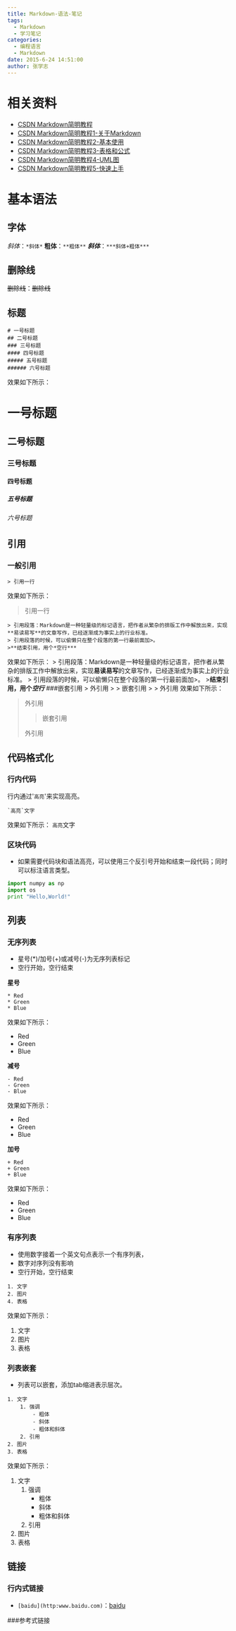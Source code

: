 ```yaml
---
title: Markdown-语法-笔记
tags: 
  - Markdown
  - 学习笔记
categories:
  - 编程语言
  - Markdown
date: 2015-6-24 14:51:00
author: 张学志
---
```





# 相关资料
* [CSDN Markdown简明教程](http://blog.csdn.net/whqet/article/details/44900145)
* [CSDN Markdown简明教程1-关于Markdown](http://blog.csdn.net/whqet/article/details/44274215)
* [CSDN Markdown简明教程2-基本使用](http://blog.csdn.net/whqet/article/details/44274999)
* [CSDN Markdown简明教程3-表格和公式]()
* [CSDN Markdown简明教程4-UML图]()
* [CSDN Markdown简明教程5-快速上手]()

# 基本语法

## 字体
*斜体*：`*斜体*`
**粗体**：`**粗体**`
***斜体***：`***斜体+粗体***`

<!-- more -->

## 删除线
~~删除线~~：~~删除线~~

## 标题
	# 一号标题
	## 二号标题
	### 三号标题
	#### 四号标题
	##### 五号标题
	###### 六号标题
效果如下所示：
# 一号标题
## 二号标题
### 三号标题
#### 四号标题
##### 五号标题
###### 六号标题

## 引用

### 一般引用
	> 引用一行
效果如下所示：
> 引用一行

	> 引用段落：Markdown是一种轻量级的标记语言，把作者从繁杂的排版工作中解放出来，实现**易读易写**的文章写作，已经逐渐成为事实上的行业标准。
	> 引用段落的时候，可以偷懒只在整个段落的第一行最前面加>。
	>**结束引用，用个*空行***

效果如下所示：
	> 引用段落：Markdown是一种轻量级的标记语言，把作者从繁杂的排版工作中解放出来，实现**易读易写**的文章写作，已经逐渐成为事实上的行业标准。
	> 引用段落的时候，可以偷懒只在整个段落的第一行最前面加>。
	>**结束引用，用个*空行***
###嵌套引用
	> 外引用
	>  > 嵌套引用
	 > 
	>  外引用
效果如下所示：
> 外引用
>  > 嵌套引用
 > 
>  外引用

## 代码格式化

### 行内代码
行内通过'`高亮`'来实现高亮。	

	`高亮`文字
	
效果如下所示：
`高亮`文字

### 区块代码
* 如果需要代码块和语法高亮，可以使用三个反引号开始和结束一段代码；同时可以标注语言类型。
```python
import numpy as np
import os
print "Hello,World!"
```
## 列表

### 无序列表
* 星号(*)/加号(+)或减号(-)为无序列表标记
* 空行开始，空行结束

**星号**
```
* Red
* Green
* Blue
```
效果如下所示：

* Red
* Green
* Blue


**减号**
```
- Red
- Green
- Blue
```
效果如下所示：

- Red
- Green
- Blue

**加号**
```
+ Red
+ Green
+ Blue
```
效果如下所示：

+ Red
+ Green
+ Blue

### 有序列表

* 使用数字接着一个英文句点表示一个有序列表，
* 数字对序列没有影响
* 空行开始，空行结束
```
1. 文字
2. 图片
4. 表格
```
效果如下所示：

1. 文字
2. 图片
4. 表格


### 列表嵌套
* 列表可以嵌套，添加tab缩进表示层次。
```
1. 文字
    1. 强调
        - 粗体
        - 斜体
        - 粗体和斜体
    2. 引用
2. 图片
3. 表格
```
效果如下所示：

1. 文字
    1. 强调
        - 粗体
        - 斜体
        - 粗体和斜体
    2. 引用
2. 图片
3. 表格

## 链接

### 行内式链接
* `[baidu](http:www.baidu.com)`：[baidu](http:www.baidu.com)

###参考式链接
